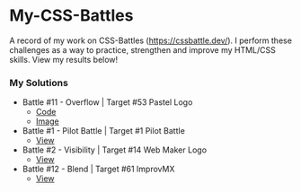 # My-CSS-Battles
A record of my work on CSS-Battles (https://cssbattle.dev/). I perform these challenges as a way to practice, strengthen and improve my HTML/CSS skills. View my results below!

### My Solutions

- Battle #11 - Overflow | Target #53 Pastel Logo
  - [Code](./src/target53.html)
  - [Image](./img/target53Result.JPG)
- Battle #1 - Pilot Battle | Target #1 Pilot Battle
  - [View](/src/target1.md)
- Battle #2  - Visibility | Target #14 Web Maker Logo
  - [View](/src/target14.md)
- Battle #12 - Blend | Target #61 ImprovMX
  - [View](/src/target61.md)
